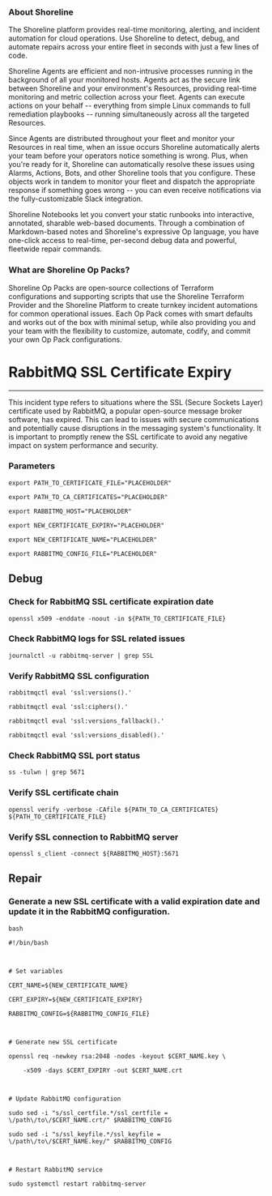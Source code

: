 
### About Shoreline
The Shoreline platform provides real-time monitoring, alerting, and incident automation for cloud operations. Use Shoreline to detect, debug, and automate repairs across your entire fleet in seconds with just a few lines of code.

Shoreline Agents are efficient and non-intrusive processes running in the background of all your monitored hosts. Agents act as the secure link between Shoreline and your environment's Resources, providing real-time monitoring and metric collection across your fleet. Agents can execute actions on your behalf -- everything from simple Linux commands to full remediation playbooks -- running simultaneously across all the targeted Resources.

Since Agents are distributed throughout your fleet and monitor your Resources in real time, when an issue occurs Shoreline automatically alerts your team before your operators notice something is wrong. Plus, when you're ready for it, Shoreline can automatically resolve these issues using Alarms, Actions, Bots, and other Shoreline tools that you configure. These objects work in tandem to monitor your fleet and dispatch the appropriate response if something goes wrong -- you can even receive notifications via the fully-customizable Slack integration.

Shoreline Notebooks let you convert your static runbooks into interactive, annotated, sharable web-based documents. Through a combination of Markdown-based notes and Shoreline's expressive Op language, you have one-click access to real-time, per-second debug data and powerful, fleetwide repair commands.

### What are Shoreline Op Packs?
Shoreline Op Packs are open-source collections of Terraform configurations and supporting scripts that use the Shoreline Terraform Provider and the Shoreline Platform to create turnkey incident automations for common operational issues. Each Op Pack comes with smart defaults and works out of the box with minimal setup, while also providing you and your team with the flexibility to customize, automate, codify, and commit your own Op Pack configurations.

# RabbitMQ SSL Certificate Expiry
---

This incident type refers to situations where the SSL (Secure Sockets Layer) certificate used by RabbitMQ, a popular open-source message broker software, has expired. This can lead to issues with secure communications and potentially cause disruptions in the messaging system's functionality. It is important to promptly renew the SSL certificate to avoid any negative impact on system performance and security.

### Parameters
```shell
export PATH_TO_CERTIFICATE_FILE="PLACEHOLDER"

export PATH_TO_CA_CERTIFICATES="PLACEHOLDER"

export RABBITMQ_HOST="PLACEHOLDER"

export NEW_CERTIFICATE_EXPIRY="PLACEHOLDER"

export NEW_CERTIFICATE_NAME="PLACEHOLDER"

export RABBITMQ_CONFIG_FILE="PLACEHOLDER"
```

## Debug

### Check for RabbitMQ SSL certificate expiration date
```shell
openssl x509 -enddate -noout -in ${PATH_TO_CERTIFICATE_FILE}
```

### Check RabbitMQ logs for SSL related issues
```shell
journalctl -u rabbitmq-server | grep SSL
```

### Verify RabbitMQ SSL configuration
```shell
rabbitmqctl eval 'ssl:versions().'

rabbitmqctl eval 'ssl:ciphers().'

rabbitmqctl eval 'ssl:versions_fallback().'

rabbitmqctl eval 'ssl:versions_disabled().'
```

### Check RabbitMQ SSL port status
```shell
ss -tulwn | grep 5671
```

### Verify SSL certificate chain
```shell
openssl verify -verbose -CAfile ${PATH_TO_CA_CERTIFICATES} ${PATH_TO_CERTIFICATE_FILE}
```

### Verify SSL connection to RabbitMQ server
```shell
openssl s_client -connect ${RABBITMQ_HOST}:5671
```

## Repair

### Generate a new SSL certificate with a valid expiration date and update it in the RabbitMQ configuration.
```shell
bash

#!/bin/bash



# Set variables

CERT_NAME=${NEW_CERTIFICATE_NAME}

CERT_EXPIRY=${NEW_CERTIFICATE_EXPIRY}

RABBITMQ_CONFIG=${RABBITMQ_CONFIG_FILE}



# Generate new SSL certificate

openssl req -newkey rsa:2048 -nodes -keyout $CERT_NAME.key \

    -x509 -days $CERT_EXPIRY -out $CERT_NAME.crt



# Update RabbitMQ configuration

sudo sed -i "s/ssl_certfile.*/ssl_certfile = \/path\/to\/$CERT_NAME.crt/" $RABBITMQ_CONFIG

sudo sed -i "s/ssl_keyfile.*/ssl_keyfile = \/path\/to\/$CERT_NAME.key/" $RABBITMQ_CONFIG



# Restart RabbitMQ service

sudo systemctl restart rabbitmq-server


```